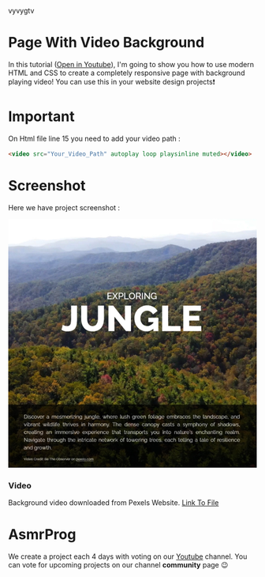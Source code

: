 vyvygtv
# Page With Video Background
In this tutorial ([Open in Youtube](https://youtu.be/XFmWyCX7LbQ)), I'm going to show you how to use modern HTML and CSS to create a completely responsive page with background playing video!
You can use this in your website design projects❗️

# Important
On Html file line 15 you need to add your video path :
```html
<video src="Your_Video_Path" autoplay loop playsinline muted></video>
```



# Screenshot
Here we have project screenshot :

![screenshot](screenshot.jpg)

### Video
Background video downloaded from Pexels Website.
<a href="https://www.pexels.com/video/drone-footage-of-mountain-covered-in-trees-6807924/" target="_blank">Link To File</a>

# AsmrProg

We create a project each 4 days with voting on our <a href="https://youtube.com/@AsmrProg" target="_blank">Youtube</a> channel.
You can vote for upcoming projects on our channel **community** page :wink:
